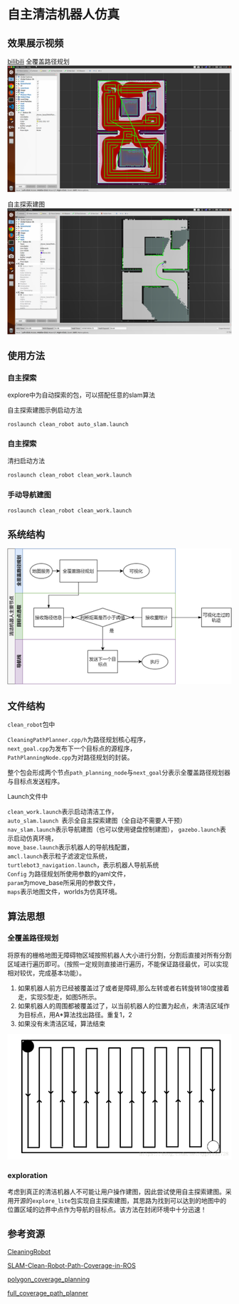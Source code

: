 # 自主清洁机器人仿真
## 效果展示视频
[bilibili](https://www.bilibili.com/video/BV17z4y1D7Wj)
全覆盖路径规划
![result](img/result.png)

自主探索建图
![exploration](img/exploration.png)


## 使用方法
### 自主探索
explore中为自动探索的包，可以搭配任意的slam算法

自主探索建图示例启动方法 

```bash
roslaunch clean_robot auto_slam.launch
```
### 自主探索

清扫启动方法 

```bash
roslaunch clean_robot clean_work.launch
```
### 手动导航建图

```bash
roslaunch clean_robot clean_work.launch
```

## 系统结构
![structure](img/structure.png)

## 文件结构
`clean_robot`包中

`CleaningPathPlanner.cpp/h`为路径规划核心程序，  
`next_goal.cpp`为发布下一个目标点的源程序，  
`PathPlanningNode.cpp`为对路径规划的封装。  

整个包会形成两个节点`path_planning_node`与`next_goal`分表示全覆盖路径规划器与目标点发送程序。


Launch文件中

`clean_work.launch`表示启动清洁工作，  
`auto_slam.launch `表示全自主探索建图（全自动不需要人干预）  
`nav_slam.launch`表示导航建图（也可以使用键盘控制建图），
`gazebo.launch`表示启动仿真环境，  
`move_base.launch`表示机器人的导航栈配置，  
`amcl.launch`表示粒子滤波定位系统，  
`turtlebot3_navigation.launch`，表示机器人导航系统  
`Config` 为路径规划所使用参数的yaml文件，  
`param`为move_base所采用的参数文件，  
`maps`表示地图文件，worlds为仿真环境。

## 算法思想
### 全覆盖路径规划
将原有的栅格地图无障碍物区域按照机器人大小进行分割，分割后直接对所有分割区域进行遍历即可。（按照一定规则直接进行遍历，不能保证路径最优，可以实现相对较优，完成基本功能）。
1. 如果机器人前方已经被覆盖过了或者是障碍,那么左转或者右转旋转180度接着走，实现S型走，如图5所示。 
2. 如果机器人的周围都被覆盖过了，以当前机器人的位置为起点，未清洁区域作为目标点，用A*算法找出路径。重复1，2
3. 如果没有未清洁区域，算法结束
   
![fcpp](img/fcpp.png)

### exploration
考虑到真正的清洁机器人不可能让用户操作建图，因此尝试使用自主探索建图。采用开源的`explore_lite`包实现自主探索建图，其思路为找到可以达到的地图中的位置区域的边界中点作为导航的目标点。该方法在封闭环境中十分迅速！

## 参考资源

[CleaningRobot](https://github.com/peterWon/CleaningRobot)

[SLAM-Clean-Robot-Path-Coverage-in-ROS](https://github.com/hjr553199215/SLAM-Clean-Robot-Path-Coverage-in-ROS)

[polygon_coverage_planning](https://github.com/ethz-asl/polygon_coverage_planning)

[full_coverage_path_planner](https://github.com/nobleo/full_coverage_path_planner)

